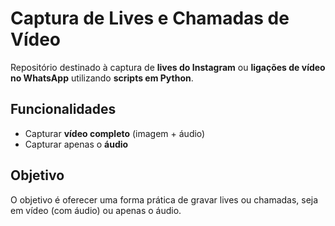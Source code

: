 # Captura de Lives e Chamadas de Vídeo

Repositório destinado à captura de **lives do Instagram** ou **ligações de vídeo no WhatsApp** utilizando **scripts em Python**.

## Funcionalidades
- Capturar **vídeo completo** (imagem + áudio)  
- Capturar apenas o **áudio**

## Objetivo
O objetivo é oferecer uma forma prática de gravar lives ou chamadas, seja em vídeo (com áudio) ou apenas o áudio.
